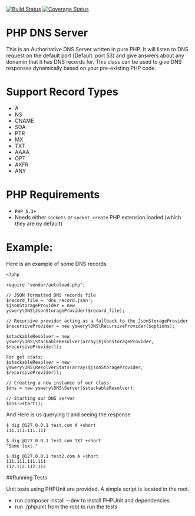 [![Build Status](https://travis-ci.org/yswery/PHP-DNS-SERVER.svg?branch=master)](https://travis-ci.org/yswery/PHP-DNS-SERVER)
[![Coverage Status](https://coveralls.io/repos/yswery/PHP-DNS-SERVER/badge.png?branch=master)](https://coveralls.io/r/yswery/PHP-DNS-SERVER?branch=master)


PHP DNS Server
==============

This is an Authoritative DNS Server written in pure PHP.
It will listen to DNS request on the default port (Default: port 53) and give answers about any donamin that it has DNS records for.
This class can be used to give DNS responses dynamically based on your pre-existing PHP code.

Support Record Types
====================

* A
* NS
* CNAME
* SOA
* PTR
* MX
* TXT
* AAAA
* OPT
* AXFR
* ANY

PHP Requirements
================

* `PHP 5.3+`
* Needs either `sockets` or `socket_create` PHP extension loaded (which they are by default)

Example:
========
Here is an example of some DNS records
```
<?php

require "vendor/autoload.php";

// JSON formatted DNS records file
$record_file = 'dns_record.json';
$jsonStorageProvider = new yswery\DNS\JsonStorageProvider($record_file);

// Recursive provider acting as a fallback to the JsonStorageProvider
$recursiveProvider = new yswery\DNS\RecursiveProvider($options);

$stackableResolver = new yswery\DNS\StackableResolver(array($jsonStorageProvider, $recursiveProvider));

For get stats:
$stackableResolver = new yswery\DNS\ResolverStats(array($jsonStorageProvider, $recursiveProvider));

// Creating a new instance of our class
$dns = new yswery\DNS\Server($stackableResolver);

// Starting our DNS server
$dns->start();
```

And Here is us querying it and seeing the response
```
$ dig @127.0.0.1 test.com A +short
111.111.111.111

$ dig @127.0.0.1 test.com TXT +short
"Some text."

$ dig @127.0.0.1 test2.com A +short
111.111.111.111
112.112.112.112
```

##Running Tests

Unit tests using PHPUnit are provided. A simple script is located in the root.

* run composer install --dev to install PHPUnit and dependencies
* run ./phpunit from the root to run the tests
